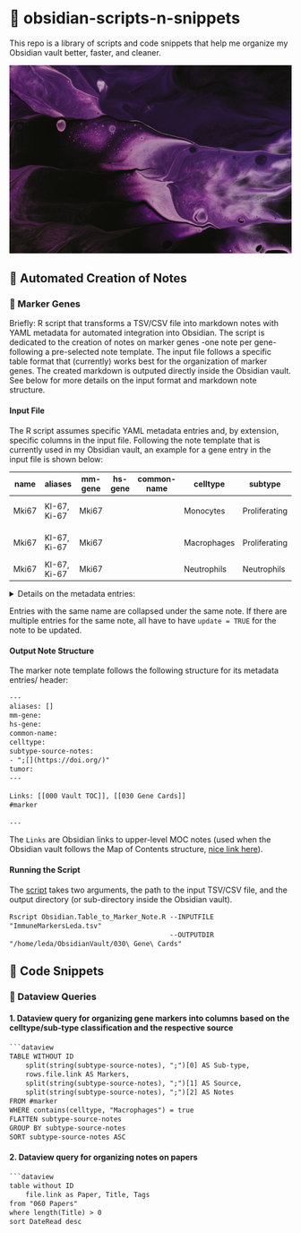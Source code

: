 # 💎 obsidian-scripts-n-snippets

This repo is a library of scripts and code snippets that help me organize my Obsidian vault better, faster, and cleaner.

![Obsidian](/aes/obsidian-unsplash.jpg)

## 🤖 Automated Creation of Notes

### 🧬 Marker Genes

Briefly: R script that transforms a TSV/CSV file into markdown notes with YAML metadata for automated integration into Obsidian. The script is dedicated to the creation of notes on marker genes -one note per gene- following a pre-selected note template. The input file follows a specific table format that (currently) works best for the organization of marker genes. The created markdown is outputed directly inside the Obsidian vault. See below for more details on the input format and markdown note structure.

#### Input File

The R script assumes specific YAML metadata entries and, by extension, specific columns in the input file. Following the note template that is currently used in my Obsidian vault, an example for a gene entry in the input file is shown below:

| name	| aliases	| mm-gene	|	hs-gene	|	common-name	|	celltype	|	subtype	|	source	|	notes	|	tumor	|	main-body	|	update	|
|---| --- | --- | --- | --- | --- | --- | --- | --- | --- | --- | --- |
| Mki67 | KI-67, Ki-67 | Mki67	|		|		| Monocytes	|	Proliferating	|	[Molgora (2020)](https://doi.org/10.1016/j.cell.2020.07.013)	|	[[Molgora-Cell-2020]]	 |  |	 |	TRUE	|
| Mki67 | KI-67, Ki-67 | Mki67	|		|	  |	Macrophages	|	Proliferating	|	[Molgora (2020)](https://doi.org/10.1016/j.cell.2020.07.013)	|	[[Molgora-Cell-2020]]	|  |	|	TRUE	|
| Mki67 | KI-67, Ki-67 | Mki67	|		| 	|	Neutrophils	|	Neutrophils	|	[PanglaoDB](https://panglaodb.se/search.html?query=%22MKI67%22&species=2&tumor=0&nonadult=0)|	| | |	TRUE	|

<details>
<summary>Details on the metadata entries:</summary>
  
| Input file column | Details |
| --- | --- |
| name | name of Obsidian note |
| aliases | alternative names to facilitate connections between Obsidian notes |
| mm-gene | Mus musculus gene name |
| hs-gene | Homo sapiens gene name |
| common-name | other, commonly used gene names |
| celltype | cell type classification |
| subtype | cell type sub-type classification |
| source | markdown-format link leading to the publication or source that reported the celltype and subtype classification |
| notes | Obsidian link to related Obsidian note, e.g. link to the notes on corresponding paper |
| tumor | related tumor type |
| main-body | text to be written in the note's main body |
| update | binary, whether to update the note inside the obsidian vault; if TRUE, existing note will be overwritten |
  
</details>

Entries with the same name are collapsed under the same note. If there are multiple entries for the same note, all have to have `update = TRUE` for the note to be updated.

#### Output Note Structure

The marker note template follows the following structure for its metadata entries/ header:

```
---
aliases: []
mm-gene:
hs-gene:
common-name:
celltype:
subtype-source-notes: 
- ";[](https://doi.org/)"
tumor:
---

Links: [[000 Vault TOC]], [[030 Gene Cards]]
#marker

---
```

The `Links` are Obsidian links to upper-level MOC notes (used when the Obsidian vault follows the Map of Contents structure, [nice link here](https://forum.obsidian.md/t/a-case-for-mocs/2418)).

#### Running the Script

The [script](src/Obsidian.Table_to_Marker_Note.R) takes two arguments, the path to the input TSV/CSV file, and the output directory (or sub-directory inside the Obsidian vault).

```
Rscript Obsidian.Table_to_Marker_Note.R --INPUTFILE "ImmuneMarkersLeda.tsv"
                                        --OUTPUTDIR "/home/leda/ObsidianVault/030\ Gene\ Cards"
```

## 🥐 Code Snippets

### 📑 Dataview Queries

#### 1. Dataview query for organizing gene markers into columns based on the celltype/sub-type classification and the respective source

```
```dataview
TABLE WITHOUT ID
	split(string(subtype-source-notes), ";")[0] AS Sub-type,
	rows.file.link AS Markers,
	split(string(subtype-source-notes), ";")[1] AS Source,
	split(string(subtype-source-notes), ";")[2] AS Notes
FROM #marker
WHERE contains(celltype, "Macrophages") = true
FLATTEN subtype-source-notes
GROUP BY subtype-source-notes
SORT subtype-source-notes ASC
``` 

#### 2. Dataview query for organizing notes on papers

```
```dataview
table without ID
	file.link as Paper, Title, Tags
from "060 Papers"
where length(Title) > 0
sort DateRead desc
```


